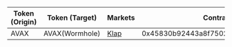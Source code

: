 | Token (Origin) | Token (Target) | Markets                           | Contract address                           |
| -------------- | -------------- | --------------------------------- | ------------------------------------------ |
| AVAX           | AVAX(Wormhole) | [Klap](https://www.klap.finance/) | 0x45830b92443a8f750247da2A76C85c70d0f1EBF3 |
